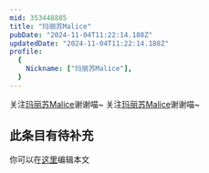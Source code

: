 ```yaml
---
mid: 353448885
title: "玛丽苏Malice"
pubDate: "2024-11-04T11:22:14.188Z"
updatedDate: "2024-11-04T11:22:14.188Z"
profile:
  {
    Nickname: ["玛丽苏Malice"],
  }
---
```


关注[玛丽苏Malice](https://space.bilibili.com/353448885)谢谢喵~ 关注[玛丽苏Malice](https://space.bilibili.com/353448885)谢谢喵~

## 此条目有待补充
你可以在[这里](https://github.com/Yuhanawa/VTuber.ICU/edit/master/src/content/v/玛丽苏Malice/index.md)编辑本文
